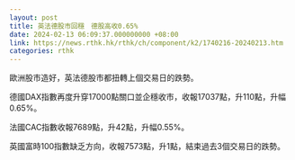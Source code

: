 ```yaml
---
layout: post
title: 英法德股市回穩　德股高收0.65%
date: 2024-02-13 06:09:37.000000000 +08:00
link: https://news.rthk.hk/rthk/ch/component/k2/1740216-20240213.htm
categories: rthk
---
```


歐洲股市造好，英法德股市都扭轉上個交易日的跌勢。

德國DAX指數再度升穿17000點關口並企穩收市，收報17037點，升110點，升幅0.65%。

法國CAC指數收報7689點，升42點，升幅0.55%。

英國富時100指數缺乏方向，收報7573點，升1點，結束過去3個交易日的跌勢。
